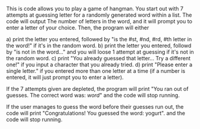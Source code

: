 This is code allows you to play a game of hangman. You start out with 7 attempts at guessing letter for a randomly generated word within a list. The code will output The number of letters in the word,
and it will prompt you to enter a letter of your choice. Then, the program will either 

a) print the letter you entered, followed by "is the #st, #nd, #rd, #th letter in the word!" if it's in the random word.
b) print the letter you entered, followd by "is not in the word..." and you will loose 1 attempt at guessing if it's not in the random word.
c) print "You already guessed that letter... Try a different one!" if you input a character that you already tried.
d) print "Please enter a single letter." if you entered more than one letter at a time (if a number is entered, it will just prompt you to enter a letter).

If the 7 attempts given are depleted, the program will print "You ran out of guesses. The correct word was: *word*" and the code will stop running.

If the user manages to guess the word before their guesses run out, the code will print "Congratulations! You guessed the word: yogurt". and the code will stop running.
